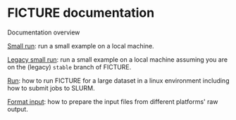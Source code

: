 # FICTURE documentation

Documentation overview

[Small run](localrun.md): run a small example on a local machine.

[Legacy small run](localrun_legacy.md): run a small example on a local machine assuming you are on the (legacy) `stable` branch of FICTURE.

[Run](run.md): how to run FICTURE for a large dataset in a linux environment including how to submit jobs to SLURM.

[Format input](format_input.md): how to prepare the input files from different platforms' raw output.
